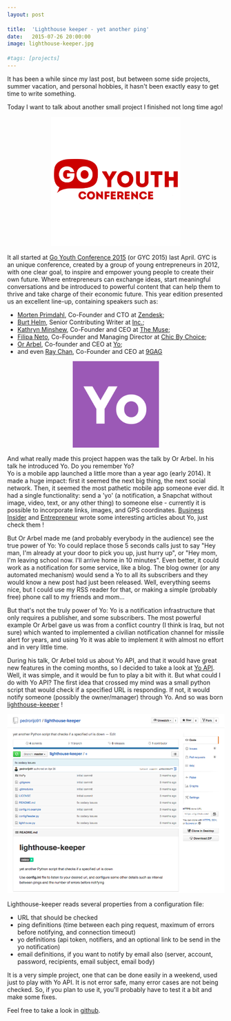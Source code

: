 ```yaml
---
layout: post

title:  'Lighthouse keeper - yet another ping'
date:   2015-07-26 20:00:00
image: lighthouse-keeper.jpg

#tags: [projects]
---
```

<span class="dropcap">I</span>t has been a while since my last post, but between some side projects, summer vacation, and personal hobbies, it hasn't been exactly easy to get time to write something.

Today I want to talk about another small project I finished not long time ago!

<p align='center'><img src='/assets/img/GYC2015-logo.png' alt='GYC2015' title='GoYouth Conference 2015' width='300px'/></p>

It all started at [Go Youth Conference 2015](http://www.goyouthconf.com/) (or GYC 2015) last April.
GYC is an unique conference, created by a group of young entrepreneurs in 2012, with one clear goal, to inspire and empower young people to create their own future. Where entrepreneurs can exchange ideas, start meaningful conversations and be introduced to powerful content that can help them to thrive and take charge of their economic future.
This year edition presented us an excellent line-up, containing speakers such as:

* [Morten Primdahl](https://twitter.com/primdahl), Co-Founder and CTO at [Zendesk](https://www.zendesk.com/);
* [Burt Helm](http://www.burthelm.com/), Senior Contributing Writer at [Inc.](http://www.inc.com/);
* [Kathryn Minshew](https://twitter.com/kmin), Co-Founder and CEO at [The Muse](https://www.themuse.com/);
* [Filipa Neto](https://uk.linkedin.com/in/filipacneto), Co-Founder and Managing Director at [Chic By Choice](http://chic-by-choice.com);
* [Or Arbel](https://twitter.com/orarbel), Co-founder and CEO at [Yo](https://www.justyo.co/);
* and even [Ray Chan](https://hk.linkedin.com/in/raychan/pt), Co-Founder and CEO at [9GAG](http://9gag.com/)

<p align='center'><img src='/assets/img/yo-logo.png' alt='Yo' title='Yo' width='200px'/></p>

And what really made this project happen was the talk by Or Arbel. In his talk he introduced Yo. Do you remember Yo?</br>
Yo is a mobile app launched a little more than a year ago (early 2014). It made a huge impact: first it seemed the next big thing, the next social network. Then, it seemed the most pathetic mobile app someone ever did. It had a single functionality: send a 'yo' (a notification, a Snapchat without image, video, text, or any other thing) to someone else - currently it is possible to incorporate links, images, and GPS coordinates.
[Business Insider](http://www.businessinsider.com/whats-happened-to-7-million-app-yo-now-that-the-hype-has-died-2014-9) and [Entrepreneur](http://www.entrepreneur.com/article/243311) wrote some interesting articles about Yo, just check them !

But Or Arbel made me (and probably everybody in the audience) see the true power of Yo: Yo could replace those 5 seconds calls just to say "Hey man, I'm already at your door to pick you up, just hurry up", or "Hey mom, I'm leaving school now. I'll arrive home in 10 minutes". Even better, it could work as a notification for some service, like a blog. The blog owner (or any automated mechanism) would send a Yo to all its subscribers and they would know a new post had just been released. Well, everything seems nice, but I could use my RSS reader for that, or making a simple (probably free) phone call to my friends and mom...

But that's not the truly power of Yo: Yo is a notification infrastructure that only requires a publisher, and some subscribers. The most powerful example Or Arbel gave us was from a conflict country (I think is Iraq, but not sure) which wanted to implemented a civilian notification channel for missile alert for years, and using Yo it was able to implement it with almost no effort and in very little time.

During his talk, Or Arbel told us about Yo API, and that it would have great new features in the coming months, so I decided to take a look at [Yo API](http://docs.justyo.co/docs). Well, it was simple, and it would be fun to play a bit with it. But what could I do with Yo API? The first idea that crossed my mind was a small python script that would check if a specified URL is responding. If not, it would notify someone (possibly the owner/manager) through Yo. And so was born [lighthouse-keeper](https://github.com/pedrorijo91/lighthouse-keeper) !

<p align='center'><img src='/assets/img/lighthouse-keeper-github.png' alt='lighthouse-keeper repository' title='lighthouse-keeper repository' width='800px'/></p>

Lighthouse-keeper reads several properties from a configuration file:

* URL that should be checked
* ping definitions (time between each ping request, maximum of errors before notifying, and connection timeout)
* yo definitions (api token, notifiers, and an optional link to be send in the yo notification)
* email definitions, if you want to notify by email also (server, account, password, recipients, email subject, email body)

It is a very simple project, one that can be done easily in a weekend, used just to play with Yo API. It is not error safe, many error cases are not being checked. So, if you plan to use it, you'll probably have to test it a bit and make some fixes.

Feel free to take a look in [github](https://github.com/pedrorijo91/lighthouse-keeper).

